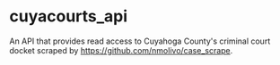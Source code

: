 # cuyacourts_api
An API that provides read access to Cuyahoga County's criminal court docket scraped by https://github.com/nmolivo/case_scrape.
